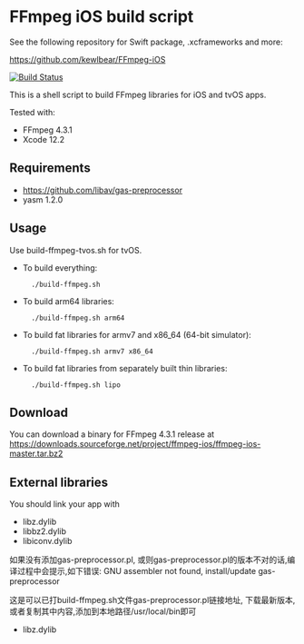 # FFmpeg iOS build script

See the following repository for Swift package, .xcframeworks and more:

https://github.com/kewlbear/FFmpeg-iOS

[![Build Status](https://travis-ci.org/kewlbear/FFmpeg-iOS-build-script.svg?branch=master)](https://travis-ci.org/kewlbear/FFmpeg-iOS-build-script)

This is a shell script to build FFmpeg libraries for iOS and tvOS apps.

Tested with:

* FFmpeg 4.3.1
* Xcode 12.2

## Requirements

* https://github.com/libav/gas-preprocessor
* yasm 1.2.0

## Usage

Use build-ffmpeg-tvos.sh for tvOS.

* To build everything:

        ./build-ffmpeg.sh

* To build arm64 libraries:

        ./build-ffmpeg.sh arm64

* To build fat libraries for armv7 and x86_64 (64-bit simulator):

        ./build-ffmpeg.sh armv7 x86_64

* To build fat libraries from separately built thin libraries:

        ./build-ffmpeg.sh lipo

## Download

You can download a binary for FFmpeg 4.3.1 release at https://downloads.sourceforge.net/project/ffmpeg-ios/ffmpeg-ios-master.tar.bz2

## External libraries

You should link your app with

* libz.dylib
* libbz2.dylib
* libiconv.dylib

如果没有添加gas-preprocessor.pl, 或则gas-preprocessor.pl的版本不对的话,编译过程中会提示,如下错误:
GNU assembler not found, install/update gas-preprocessor

这是可以已打build-ffmpeg.sh文件gas-preprocessor.pl链接地址, 下载最新版本,或者复制其中内容,添加到本地路径/usr/local/bin即可

* libz.dylib
